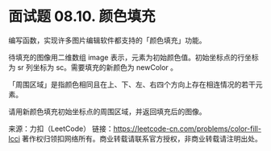 # 面试题 08.10. 颜色填充

编写函数，实现许多图片编辑软件都支持的「颜色填充」功能。

待填充的图像用二维数组 image 表示，元素为初始颜色值。初始坐标点的行坐标为 sr 列坐标为 sc。需要填充的新颜色为 newColor 。

「周围区域」是指颜色相同且在上、下、左、右四个方向上存在相连情况的若干元素。

请用新颜色填充初始坐标点的周围区域，并返回填充后的图像。

来源：力扣（LeetCode）
链接：https://leetcode-cn.com/problems/color-fill-lcci
著作权归领扣网络所有。商业转载请联系官方授权，非商业转载请注明出处。
